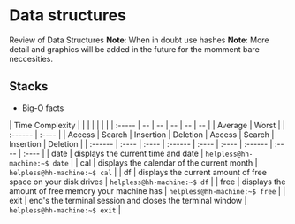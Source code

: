 # Data structures 

Review of Data Structures 
**Note**: When in doubt use hashes
**Note**: More detail and graphics will be added in the future for the momment bare neccesities. 

## Stacks
* Big-O facts 

 | Time Complexity | | | | | | |
 | :----- | -- | -- | -- | -- | -- | 
 | Average | Worst |
 | :------ | :---- | 
 | Access | Search | Insertion | Deletion | Access | Search | Insertion | Deletion |
 | :------ | :---- | :---- | :------ | :---- | :---- | :------ | :---- | :---- |
 | date    | displays the current time and date | `helpless@hh-machine:~$ date` |
 | cal     | displays the calendar of the current month | `helpless@hh-machine:~$ cal` |
 | df      | displays the current amount of free space on your disk drives | `helpless@hh-machine:~$ df` |
 | free    | displays the amount of free memory your machine has | `helpless@hh-machine:~$ free` |
 | exit    | end's the terminal session and closes the terminal window | `helpless@hh-machine:~$ exit` |
